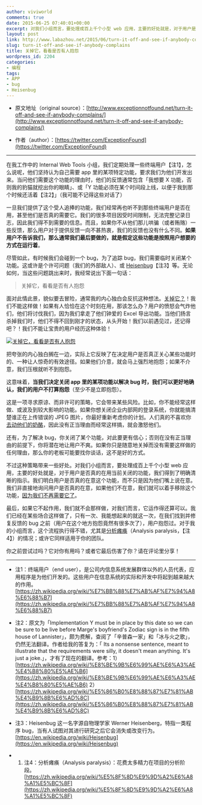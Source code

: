 ```yaml
---
author: viviworld
comments: true
date: 2015-06-25 07:40:01+00:00
excerpt: 对我们小组而言，要处理成百上千个小型 web 应用，主要的好处就是，对于用户是否真的在用当前关闭的功能，我们得到了明确清晰的指示。我们明白用户是否真的在意这个功能，而不只是因为他们嘴上说在意。我们非直接地询问用户是否真的在意，如果他们不在意，我们就可以着手移除这个功能，因为我们不再需要它了。
layout: post
link: http://www.labazhou.net/2015/06/turn-it-off-and-see-if-anybody-complains/
slug: turn-it-off-and-see-if-anybody-complains
title: 关掉它，看看是否有人抱怨
wordpress_id: 2204
categories:
- 编程
tags:
- APP
- bug
- Heisenbug
---
```



	
  * 原文地址（original source）：[http://www.exceptionnotfound.net/turn-it-off-and-see-if-anybody-complains/](http://www.exceptionnotfound.net/turn-it-off-and-see-if-anybody-complains/)

	
  * 作者（author）：[https://twitter.com/ExceptionFound](https://twitter.com/ExceptionFound)





* * *



在我工作中的 Internal Web Tools 小组，我们定期处理一些终端用户【注1】，怎么说呢，他们坚持认为自己需要 app 里的某项特定功能，要求我们为他们开发出来。当问他们需要这个功能的理由时，他们的反馈通常包含「我想要 X 功能，否则我的豹猫就挖出你的眼睛」、或「Y 功能必须在某个时间段上线，以便于我到那个时候还活着【注2】」（我可能不记得这些对话了）

一旦我们提供了这个受人追捧的功能，我们经常再也听不到那些终端用户是否在用，甚至他们是否真的需要它。我们的很多项目因受时间限制，无法完整记录日志，因此我们得不到需要的信息。而且，如果你不从他们那儿哄骗（或者贿赂）一些反馈，那么用户对于提供反馈一向不甚热衷，我们的反馈也没有什么不同。**如果用户不告诉我们，那么通常我们最后要做的，就是假定这些功能是按照用户想要的方式在运行着**。

尽管如此，有时候我们会碰到一个 bug，为了追踪 bug，我们需要临时关闭某个功能。这或许是个许可问题（我们的外部敌人）、或 [Heisenbug](http://en.wikipedia.org/wiki/Heisenbug)【注3】等。无论如何，当这些问题跳出来时，我经常说出下面一句话：


<blockquote>关掉它，看看是否有人抱怨</blockquote>


面对此情此景，貌似要去冒险，通常我的内心独白会反抗这种想法。[关掉它？](http://www.labazhou.net/2014/07/why-google-killed-your-favorite-feature/)！我们不能这样做！如果有人恰恰在这个时刻在用，那该怎么办？用户的愤怒会气炸他们，他们将讨伐我们，因为我们拿走了他们钟爱的 Excel 导出功能。当他们扬言杀掉我们时，他们不得不回到刚才的状态，从头开始！我们以前遇见过，还记得吧？！我们不能让宝贵的用户经历这种体验！

[![关掉它，看看是否有人抱怨](http://www.labazhou.net/wp-content/uploads/2015/06/Complaint-Department-Grenade-489x600.jpg)](http://www.labazhou.net/wp-content/uploads/2015/06/Complaint-Department-Grenade.jpg)

把夸张的内心独白搁在一边，实际上它反映了在决定用户是否真正关心某些功能时的、一种让人惊奇的有效途径。如果他们介意，就会马上强烈地抱怨；如果不介意，我们压根就听不到抱怨。

这意味着，**当我们决定关闭 app 里的某项功能以解决 bug 时，我们可以更好地确认，我们的用户不打算抱怨**（至少不是立即抱怨）。

这是一项寻求原谅、而非许可的策略，它会带来某些风险。比如，你不能经常这样做、或波及到较大影响的功能。如果你想关闭企业内部网的登录系统，你就能搞清楚谁正在上传错误的 JPEG 图片，你最好重新考虑你的计划。人们真的不喜欢你[去动他们的奶酪](http://en.wikipedia.org/wiki/Who_Moved_My_Cheese%3F)，因此没有正当理由而经常这样搞，就会激怒他们。

还有，为了解决 bug，你关闭了某个功能，对此要更有信心；否则在没有正当理由的前提下，你将潜在地让用户不爽。如果你只是随意地关掉而没有需要这样做的任何理由，那么你的老板可能要找你谈话，这不是好的方式。

不过这种策略带来一些好处。对我们小组而言，要处理成百上千个小型 web 应用，主要的好处就是，对于用户是否真的在用当前关闭的功能，我们得到了明确清晰的指示。我们明白用户是否真的在意这个功能，而不只是因为他们嘴上说在意。我们非直接地询问用户是否真的在意，如果他们不在意，我们就可以着手移除这个功能，[因为我们不再需要它了](http://www.exceptionnotfound.net/kiss-dry-yagni-good-code-basic-training/)。

最后，如果它不起作用，我们就不会那样做，对我们而言，它运作得还算可以。我们已经在某些场合这样做了，只有一次、我能想起来的就这一次，在我们找到并修复反馈的 bug 之前（用户在这个地方抱怨竟然有很多次了），用户抱怨过。对于我的小组而言，这个流程执行得不错，尤其是[分析瘫痪](http://www.exceptionnotfound.net/the-peril-of-infinite-knowledge/)（Analysis paralysis，【注4】）的情况；或许它同样适用于你的团队。

你之前尝试过吗？它对你有用吗？或者它最后伤害了你？请在评论里分享！



* * *






	
  * 注1：终端用户（end user），是公司内信息系统发展群体以外的人员代表，应用程序是为他们开发的。这些用户在信息系统的实际和开发中将起到越来越大的作用。[https://zh.wikipedia.org/wiki/%E7%BB%88%E7%AB%AF%E7%94%A8%E6%88%B7](https://zh.wikipedia.org/wiki/%E7%BB%88%E7%AB%AF%E7%94%A8%E6%88%B7)

	
  * 注2：原文为「Implementation Y must be in place by this date so we can be sure to be live before Marge's boyfriend's Zodiac sign is in the fifth house of Lannister」，颇为费解，查阅了「辛普森一家」和「冰与火之歌」，仍然无法翻译。作者给我的答复为：「 Its a nonsense sentence, meant to illustrate that the requirements were silly, it doesn't mean anything. It's just a joke.」，才有了现在的翻译。参考：1）[https://zh.wikipedia.org/wiki/%E8%BE%9B%E6%99%AE%E6%A3%AE%E4%B8%80%E5%AE%B6](https://zh.wikipedia.org/wiki/%E8%BE%9B%E6%99%AE%E6%A3%AE%E4%B8%80%E5%AE%B6) 2）[https://zh.wikipedia.org/wiki/%E5%86%B0%E8%88%87%E7%81%AB%E4%B9%8B%E6%AD%8C](https://zh.wikipedia.org/wiki/%E5%86%B0%E8%88%87%E7%81%AB%E4%B9%8B%E6%AD%8C)

	
  * 注3：Heisenbug 这一名字源自物理学家 Werner Heisenberg，特指一类程序 bug，当有人试图对其进行研究之后它会消失或改变行为。[https://en.wikipedia.org/wiki/Heisenbug](https://en.wikipedia.org/wiki/Heisenbug)

	
  * 1. 注4：分析瘫痪（Analysis paralysis）：花费太多精力在项目的分析阶段。[https://zh.wikipedia.org/wiki/%E5%8F%8D%E9%9D%A2%E6%A8%A1%E5%BC%8F](https://zh.wikipedia.org/wiki/%E5%8F%8D%E9%9D%A2%E6%A8%A1%E5%BC%8F)


